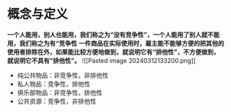 # 概念与定义

**一个人能用，别人也能用，我们称之为“没有竞争性”，一个人能用了别人就不能用，我们称之为有“竞争性**
**一件商品在实际使用时，雇主能不能够方便的把其他的使用者排除在外，如果能比较方便地做到，就说明它有“排他性”，不方便做到，就说明它不具有“排他性”。**
![[Pasted image 20240312133200.png]]
* 纯公共物品：非竞争性，非排他性
* 私人物品：竞争性，排他性
* 俱乐部物品：非竞争性，排他性
* 公共资源：竞争性，非排他性
